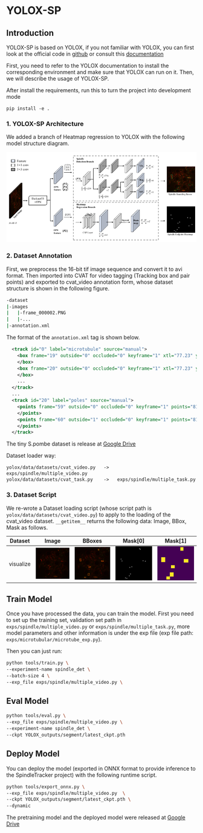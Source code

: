 # YOLOX-SP

## Introduction
YOLOX-SP is based on YOLOX, if you not familiar with YOLOX, you can first look at the official code in [github](https://github.com/Megvii-BaseDetection/YOLOX) or consult this [documentation]("./README_yolox.md")

First, you need to refer to the YOLOX documentation to install the corresponding environment and make sure that YOLOX can run on it. Then, we will describe the usage of YOLOX-SP.

After install the requirements, run this to turn the project into development mode
```
pip install -e .
```

### 1. YOLOX-SP Architecture

We added a branch of Heatmap regression to YOLOX with the following model structure diagram.

<img src="assets/model_architecture.png">


### 2. Dataset Annotation

First, we preprocess the 16-bit tif image sequence and convert it to avi format. Then imported into CVAT for video tagging (Tracking box and pair points) and exported to cvat_video annotation form, whose dataset structure is shown in the following figure.
```bash
-dataset
|-images
|   |-frame_000002.PNG
|   |-...
|-annotation.xml
```

The format of the `annotation.xml` tag is shown below.
```xml
  <track id="0" label="microtubule" source="manual">
    <box frame="19" outside="0" occluded="0" keyframe="1" xtl="77.23" ytl="177.42" xbr="84.54" ybr="187.31" z_order="0">
    </box>
    <box frame="20" outside="0" occluded="0" keyframe="1" xtl="77.23" ytl="177.42" xbr="86.10" ybr="192.50" z_order="0">
    </box>
    ...
  </track>
  ...
  <track id="20" label="poles" source="manual">
    <points frame="59" outside="0" occluded="0" keyframe="1" points="81.10,131.70;93.70,236.60" z_order="0">
    </points>
    <points frame="60" outside="1" occluded="0" keyframe="1" points="81.10,131.70;93.70,236.60" z_order="0">
    </points>
  </track>
```

The tiny S.pombe dataset is release at [Google Drive](https://drive.google.com/drive/folders/1wbNVWJEVr-FFH9Znp1XXGf_kRbN-wMTL?usp=sharing)

Dataset loader way:
```bsah
yolox/data/datasets/cvat_video.py   ->   exps/spindle/multiple_video.py
yolox/data/datasets/cvat_task.py    ->   exps/spindle/multiple_task.py
```

### 3. Dataset Script
We re-wrote a Dataset loading script (whose script path is `yolox/data/datasets/cvat_video.py`) to apply to the loading of the cvat_video dataset. `__getitem__` returns the following data: Image, BBox, Mask as follows.


| Dataset | Image    |   BBoxes     | Mask[0]    |   Mask[1] |
| ------        |:---:              |:---:              |:---:              |:---:              |
|  visualize    |<img src="assets/frame_000036.PNG" width=150>|<img src="assets/bboxes.PNG" width=150> | <img src="assets/mask.png" width=150> | <img src="assets/mask_pos.png" width=150> |


## Train Model
Once you have processed the data, you can train the model. First you need to set up the training set, validation set path in `exps/spindle/multiple_video.py` or `exps/spindle/multiple_task.py`, more model parameters and other information is under the exp file (exp file path: `exps/microtubular/microtube_exp.py`).

Then you can just run:
```bash
python tools/train.py \
--experiment-name spindle_det \
--batch-size 4 \
--exp_file exps/spindle/multiple_video.py \
```

## Eval Model
```bash
python tools/eval.py \
--exp_file exps/spindle/multiple_video.py \
--experiment-name spindle_det \
--ckpt YOLOX_outputs/segment/latest_ckpt.pth
```

## Deploy Model

You can deploy the model (exported in ONNX format to provide inference to the SpindleTracker project) with the following runtime script.
```bash
python tools/export_onnx.py \
--exp_file exps/spindle/multiple_video.py  \
--ckpt YOLOX_outputs/segment/latest_ckpt.pth \
--dynamic
```

The pretraining model and the deployed model were released at [Google Drive](https://drive.google.com/drive/folders/10vmx99pvxqdgJWrtA6rN_10GCRJepimU?usp=share_link)
